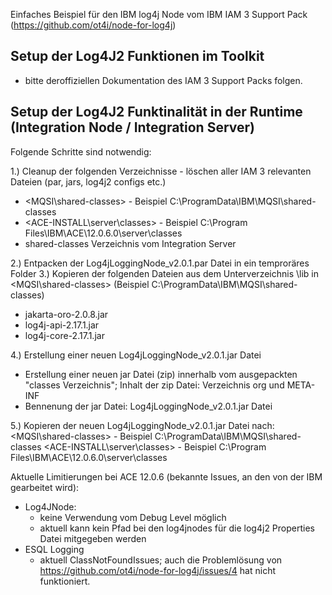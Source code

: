 Einfaches Beispiel für den IBM log4j Node vom IBM IAM 3 Support Pack (https://github.com/ot4i/node-for-log4j)

## Setup der Log4J2 Funktionen im Toolkit 
- bitte deroffiziellen Dokumentation des IAM 3 Support Packs folgen. 

## Setup der Log4J2 Funktinalität in der Runtime (Integration Node / Integration Server) 
Folgende Schritte sind notwendig: 

1.) Cleanup der folgenden Verzeichnisse - löschen aller IAM 3 relevanten Dateien (par, jars, log4j2 configs etc.) 
- <MQSI\shared-classes> - Beispiel C:\ProgramData\IBM\MQSI\shared-classes
- <ACE-INSTALL\server\classes> - Beispiel C:\Program Files\IBM\ACE\12.0.6.0\server\classes
- shared-classes Verzeichnis vom Integration Server 

2.) Entpacken der Log4jLoggingNode_v2.0.1.par Datei in ein temproräres Folder 
3.) Kopieren der folgenden Dateien aus dem Unterverzeichnis \lib in <MQSI\shared-classes> (Beispiel C:\ProgramData\IBM\MQSI\shared-classes) 
- jakarta-oro-2.0.8.jar 
- log4j-api-2.17.1.jar 
- log4j-core-2.17.1.jar 

4.) Erstellung einer neuen Log4jLoggingNode_v2.0.1.jar Datei 
- Erstellung einer neuen jar Datei (zip) innerhalb vom ausgepackten "classes Verzeichnis"; Inhalt der zip Datei: Verzeichnis org und META-INF 
- Bennenung der jar Datei: Log4jLoggingNode_v2.0.1.jar Datei  

5.) Kopieren der neuen Log4jLoggingNode_v2.0.1.jar Datei nach: 
<MQSI\shared-classes> - Beispiel C:\ProgramData\IBM\MQSI\shared-classes
<ACE-INSTALL\server\classes> - Beispiel C:\Program Files\IBM\ACE\12.0.6.0\server\classes




Aktuelle Limitierungen bei ACE 12.0.6 (bekannte Issues, an den von der IBM gearbeitet wird): 
- Log4JNode: 
  - keine Verwendung vom Debug Level möglich 
  - aktuell kann kein Pfad bei den log4jnodes für die log4j2 Properties Datei mitgegeben werden 
- ESQL Logging 
  - aktuell ClassNotFoundIssues; auch die Problemlösung von https://github.com/ot4i/node-for-log4j/issues/4 hat nicht funktioniert.  
